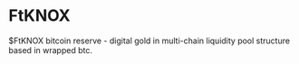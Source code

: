 # FtKNOX

$FtKNOX bitcoin reserve - digital gold in multi-chain liquidity pool structure based in wrapped btc.

